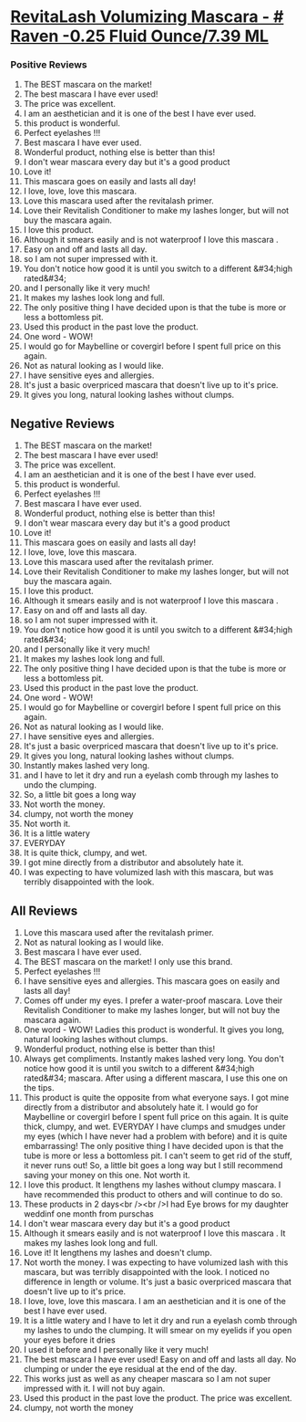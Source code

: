 # [RevitaLash Volumizing Mascara - # Raven -0.25 Fluid Ounce/7.39 ML](https://products.checkmycream.com/products/RevitaLash-Volumizing-Mascara-Raven-0.25-Fluid-Ounce7.39-ML.html)

### Positive Reviews

<ol>
      <li>The BEST mascara on the market!</li>
      <li>The best mascara I have ever used!</li>
      <li>The price was excellent.</li>
      <li>I am an aesthetician and it is one of the best I have ever used.</li>
      <li>this product is wonderful.</li>
      <li>Perfect eyelashes !!!</li>
      <li>Best mascara I have ever used.</li>
      <li>Wonderful product, nothing else is better than this!</li>
      <li>I don&#x27;t wear mascara every day but it&#x27;s a good product</li>
      <li>Love it!</li>
      <li>This mascara goes on easily and lasts all day!</li>
      <li>I love, love, love this mascara.  </li>
      <li>Love this mascara used after the revitalash primer.</li>
      <li>Love their Revitalish Conditioner to make my lashes longer, but will not buy the mascara again.</li>
      <li>I love this product.  </li>
      <li>Although it smears easily and is not waterproof I love this mascara .</li>
      <li>Easy on and off and lasts all day.</li>
      <li>so I am not super impressed with it.</li>
      <li>You don&#x27;t notice how good it is until you switch to a different &amp;#34;high rated&amp;#34;</li>
      <li>and I personally like it very much!</li>
      <li>It makes my lashes look long and full.</li>
      <li>The only positive thing I have decided upon is that the tube is more or less a bottomless pit.</li>
      <li>Used this product in the past love the product.</li>
      <li>One word - WOW!</li>
      <li>I would go for Maybelline or covergirl before I spent full price on this again.</li>
      <li>Not as natural looking as I would like.</li>
      <li>I have sensitive eyes and allergies.  </li>
      <li>It&#x27;s just a basic overpriced mascara that doesn&#x27;t live up to it&#x27;s price.</li>
      <li>It gives you long, natural looking lashes without clumps.</li>
</ol>


<h2>Negative Reviews</h2>
<ol>
<li> The BEST mascara on the market!</li>
<li> The best mascara I have ever used!</li>
<li> The price was excellent.</li>
<li> I am an aesthetician and it is one of the best I have ever used.</li>
<li> this product is wonderful.</li>
<li> Perfect eyelashes !!!</li>
<li> Best mascara I have ever used.</li>
<li> Wonderful product, nothing else is better than this!</li>
<li> I don&#x27;t wear mascara every day but it&#x27;s a good product</li>
<li> Love it!</li>
<li> This mascara goes on easily and lasts all day!</li>
<li> I love, love, love this mascara.  </li>
<li> Love this mascara used after the revitalash primer.</li>
<li> Love their Revitalish Conditioner to make my lashes longer, but will not buy the mascara again.</li>
<li> I love this product.  </li>
<li> Although it smears easily and is not waterproof I love this mascara .</li>
<li> Easy on and off and lasts all day.</li>
<li> so I am not super impressed with it.</li>
<li> You don&#x27;t notice how good it is until you switch to a different &amp;#34;high rated&amp;#34;</li>
<li> and I personally like it very much!</li>
<li> It makes my lashes look long and full.</li>
<li> The only positive thing I have decided upon is that the tube is more or less a bottomless pit.</li>
<li> Used this product in the past love the product.</li>
<li> One word - WOW!</li>
<li> I would go for Maybelline or covergirl before I spent full price on this again.</li>
<li> Not as natural looking as I would like.</li>
<li> I have sensitive eyes and allergies.  </li>
<li> It&#x27;s just a basic overpriced mascara that doesn&#x27;t live up to it&#x27;s price.</li>
<li> It gives you long, natural looking lashes without clumps.</li>
<li> Instantly makes lashed very long.</li>
<li> and I have to let it dry and run a eyelash comb through my lashes to undo the clumping.</li>
<li> So, a little bit goes a long way</li>
<li> Not worth the money.</li>
<li> clumpy, not worth the money</li>
<li> Not worth it.</li>
<li> It is a little watery</li>
<li> EVERYDAY</li>
<li> It is quite thick, clumpy, and wet.</li>
<li> I got mine directly from a distributor and absolutely hate it.</li>
<li> I was expecting to have volumized lash with this mascara, but was terribly disappointed with the look.</li>
</ol>

<h2>All Reviews</h2>

<ol>
    <li> Love this mascara used after the revitalash primer.</li>
    <li> Not as natural looking as I would like.</li>
    <li> Best mascara I have ever used.</li>
    <li> The BEST mascara on the market! I only use this brand.</li>
    <li> Perfect eyelashes !!!</li>
    <li> I have sensitive eyes and allergies.  This mascara goes on easily and lasts all day!</li>
    <li> Comes off under my eyes.  I prefer a water-proof mascara.  Love their Revitalish Conditioner to make my lashes longer, but will not buy the mascara again.</li>
    <li> One word - WOW! Ladies this product is wonderful. It gives you long, natural looking lashes without clumps.</li>
    <li> Wonderful product, nothing else is better than this!</li>
    <li> Always get compliments.  Instantly makes lashed very long. You don&#x27;t notice how good it is until you switch to a different &amp;#34;high rated&amp;#34; mascara.  After using a different mascara, I use this one on the tips.</li>
    <li> This product is quite the opposite from what everyone says. I got mine directly from a distributor and absolutely hate it. I would go for Maybelline or covergirl before I spent full price on this again. It is quite thick, clumpy, and wet. EVERYDAY I have clumps and smudges under my eyes (which I have never had a problem with before) and it is quite embarrassing! The only positive thing I have decided upon is that the tube is more or less a bottomless pit. I can&#x27;t seem to get rid of the stuff, it never runs out! So, a little bit goes a long way but I still recommend saving your money on this one. Not worth it.</li>
    <li> I love this product.  It lengthens my lashes without clumpy mascara. I have recommended this product to others and will continue to do so.</li>
    <li> These products in 2 days&lt;br /&gt;&lt;br /&gt;I had Eye brows for my daughter weddinf one month from purschas</li>
    <li> I don&#x27;t wear mascara every day but it&#x27;s a good product</li>
    <li> Although it smears easily and is not waterproof I love this mascara . It makes my lashes look long and full.</li>
    <li> Love it! It lengthens my lashes and doesn&#x27;t clump.</li>
    <li> Not worth the money. I was expecting to have volumized lash with this mascara, but was terribly disappointed with the look. I noticed no difference in length or volume.  It&#x27;s just a basic overpriced mascara that doesn&#x27;t live up to it&#x27;s price.</li>
    <li> I love, love, love this mascara.  I am an aesthetician and it is one of the best I have ever used.</li>
    <li> It is a little watery and I have to let it dry and run a eyelash comb through my lashes to undo the clumping. It will smear on my eyelids if you open your eyes before it dries</li>
    <li> I used it before and I personally like it very much!</li>
    <li> The best mascara I have ever used! Easy on and off and lasts all day. No clumping or under the eye residual at the end of the day.</li>
    <li> This works just as well as any cheaper mascara so I am not super impressed with it. I will not buy again.</li>
    <li> Used this product in the past love the product. The price was excellent.</li>
    <li> clumpy, not worth the money</li>
</ol>




